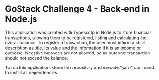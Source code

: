 # GoStack Challenge 4 - Back-end in Node.js

This application was created with Typescritp in Node.js to store financial transactions, allowing them to be registered, listing and calculating the overall balance.
To register a transaction, the user must inform a short description as title, its value and the information if it is an income or outcome.
Negative balances are not allowed, so an outcome transaction should not exceed the balance.


To run this application, clone this repository and execute "yarn" command to install all dependencies.
